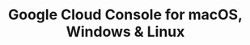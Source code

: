 ---
name: Google Cloud Console
url: 'https://console.cloud.google.com'
category: Business
title: 'Google Cloud Console for macOS, Windows & Linux'
key: google-cloud-console

---